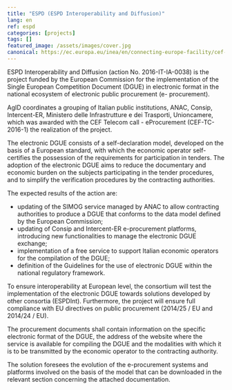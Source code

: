 ```yaml
---
title: "ESPD (ESPD Interoperability and Diffusion)"
lang: en
ref: espd
categories: [projects]
tags: []
featured_image: /assets/images/cover.jpg
canonical: https://ec.europa.eu/inea/en/connecting-europe-facility/cef-telecom/2016-it-ia-0038
---
```


ESPD Interoperability and Diffusion (action No. 2016-IT-IA-0038) is the project funded by the European Commission for the implementation of the Single European Competition Document (DGUE) in electronic format in the national ecosystem of electronic public procurement (e- procurement).

AgID coordinates a grouping of Italian public institutions, ANAC, Consip, Intercent-ER, Ministero delle Infrastrutture e dei Trasporti, Unioncamere, which was awarded with the CEF Telecom call - eProcurement (CEF-TC-2016-1) the realization of the project.

The electronic DGUE consists of a self-declaration model, developed on the basis of a European standard, with which the economic operator self-certifies the possession of the requirements for participation in tenders. The adoption of the electronic DGUE aims to reduce the documentary and economic burden on the subjects participating in the tender procedures, and to simplify the verification procedures by the contracting authorities.

The expected results of the action are:

* updating of the SIMOG service managed by ANAC to allow contracting authorities to produce a DGUE that conforms to the data model defined by the European Commission;
* updating of Consip and Intercent-ER e-procurement platforms, introducing new functionalities to manage the electronic DGUE exchange;
* implementation of a free service to support Italian economic operators for the compilation of the DGUE;
* definition of the Guidelines for the use of electronic DGUE within the national regulatory framework.

To ensure interoperability at European level, the consortium will test the implementation of the electronic DGUE towards solutions developed by other consortia (ESPDInt). Furthermore, the project will ensure full compliance with EU directives on public procurement (2014/25 / EU and 2014/24 / EU).

The procurement documents shall contain information on the specific electronic format of the DGUE, the address of the website where the service is available for compiling the DGUE and the modalities with which it is to be transmitted by the economic operator to the contracting authority.

The solution foresees the evolution of the e-procurement systems and platforms involved on the basis of the model that can be downloaded in the relevant section concerning the attached documentation.
